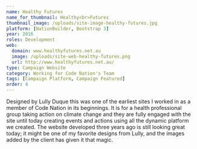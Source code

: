 ```yaml
---
name: Healthy Futures
name_for_thumbnail: Healthy<br>Futures
thumbnail_image: /uploads/site-image-healthy-futures.jpg
platform: [NationBuilder, Bootstrap 3]
year: 2016
roles: Development
web:
  domain: www.healthyfutures.net.au
  image: /uploads/site-web-healthy-futures.png
  url: http://www.healthyfutures.net.au/
type: Campaign Website
category: Working for Code Nation's Team
tags: [Campaign Platform, Campaign Featured]
order: 4
---
```


Designed by Lully Duque this was one of the earliest sites I worked in as a member of Code Nation in its beginnings. It is for a health professional group taking action on climate change and they are fully engaged with the site until today creating events and actions using all the dynamic platform we created. The website developed three years ago is still looking great today; it might be one of my favorite designs from Lully, and the images added by the client has given it that magic.